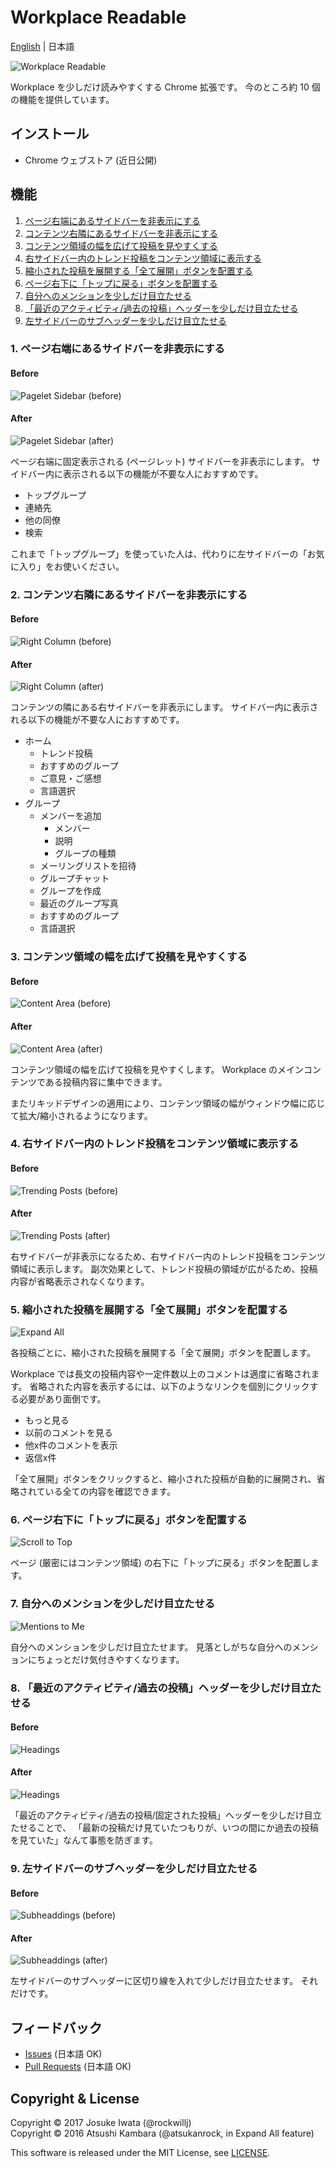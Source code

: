 # Workplace Readable

[English](README.md) | 日本語

<img src="image/screenshot.png" alt="Workplace Readable"/>

Workplace を少しだけ読みやすくする Chrome 拡張です。
今のところ約 10 個の機能を提供しています。

## インストール

* Chrome ウェブストア (近日公開)

## 機能

1. [ページ右端にあるサイドバーを非表示にする](#feature1)
2. [コンテンツ右隣にあるサイドバーを非表示にする](#feature2)
3. [コンテンツ領域の幅を広げて投稿を見やすくする](#feature3)
4. [右サイドバー内のトレンド投稿をコンテンツ領域に表示する](#feature4)
5. [縮小された投稿を展開する「全て展開」ボタンを配置する](#feature5)
6. [ページ右下に「トップに戻る」ボタンを配置する](#feature6)
7. [自分へのメンションを少しだけ目立たせる](#feature7)
8. [「最近のアクティビティ/過去の投稿」ヘッダーを少しだけ目立たせる](#feature8)
9. [左サイドバーのサブヘッダーを少しだけ目立たせる](#feature9)

### <a name="feature1"></a>1. ページ右端にあるサイドバーを非表示にする

#### Before

![Pagelet Sidebar (before)](image/feature1_before.png)

#### After

![Pagelet Sidebar (after)](image/feature1_after.png)

ページ右端に固定表示される (ページレット) サイドバーを非表示にします。
サイドバー内に表示される以下の機能が不要な人におすすめです。

- トップグループ
- 連絡先
- 他の同僚
- 検索

これまで「トップグループ」を使っていた人は、代わりに左サイドバーの「お気に入り」をお使いください。

### <a name="feature2"></a>2. コンテンツ右隣にあるサイドバーを非表示にする

#### Before

![Right Column (before)](image/feature2_before.png)

#### After

![Right Column (after)](image/feature2_after.png)

コンテンツの隣にある右サイドバーを非表示にします。
サイドバー内に表示される以下の機能が不要な人におすすめです。

- ホーム
  - トレンド投稿
  - おすすめのグループ
  - ご意見・ご感想
  - 言語選択
- グループ
  - メンバーを追加
    - メンバー
    - 説明
    - グループの種類
  - メーリングリストを招待
  - グループチャット
  - グループを作成
  - 最近のグループ写真
  - おすすめのグループ
  - 言語選択

### <a name="feature3"></a>3. コンテンツ領域の幅を広げて投稿を見やすくする

#### Before

![Content Area (before)](image/feature3_before.png)

#### After

![Content Area (after)](image/feature3_after.png)

コンテンツ領域の幅を広げて投稿を見やすくします。
Workplace のメインコンテンツである投稿内容に集中できます。

またリキッドデザインの適用により、コンテンツ領域の幅がウィンドウ幅に応じて拡大/縮小されるようになります。

### <a name="feature4"></a>4. 右サイドバー内のトレンド投稿をコンテンツ領域に表示する

#### Before

![Trending Posts (before)](image/feature4_before.png)

#### After

![Trending Posts (after)](image/feature4_after.png)

右サイドバーが非表示になるため、右サイドバー内のトレンド投稿をコンテンツ領域に表示します。
副次効果として、トレンド投稿の領域が広がるため、投稿内容が省略表示されなくなります。

### <a name="feature5"></a>5. 縮小された投稿を展開する「全て展開」ボタンを配置する

![Expand All](image/feature5.png)

各投稿ごとに、縮小された投稿を展開する「全て展開」ボタンを配置します。

Workplace では長文の投稿内容や一定件数以上のコメントは適度に省略されます。
省略された内容を表示するには、以下のようなリンクを個別にクリックする必要があり面倒です。

- もっと見る
- 以前のコメントを見る
- 他x件のコメントを表示
- 返信x件

「全て展開」ボタンをクリックすると、縮小された投稿が自動的に展開され、省略されている全ての内容を確認できます。

### <a name="feature6"></a>6. ページ右下に「トップに戻る」ボタンを配置する

![Scroll to Top](image/feature6.png)

ページ (厳密にはコンテンツ領域) の右下に「トップに戻る」ボタンを配置します。

### <a name="feature7"></a>7. 自分へのメンションを少しだけ目立たせる

![Mentions to Me](image/feature7.png)

自分へのメンションを少しだけ目立たせます。
見落としがちな自分へのメンションにちょっとだけ気付きやすくなります。

### <a name="feature8"></a>8. 「最近のアクティビティ/過去の投稿」ヘッダーを少しだけ目立たせる

#### Before

![Headings](image/feature8_before.png)

#### After

![Headings](image/feature8_after.png)

「最近のアクティビティ/過去の投稿/固定された投稿」ヘッダーを少しだけ目立たせることで、
「最新の投稿だけ見ていたつもりが、いつの間にか過去の投稿を見ていた」なんて事態を防ぎます。

### <a name="feature9"></a>9. 左サイドバーのサブヘッダーを少しだけ目立たせる

#### Before

![Subheaddings (before)](image/feature9_before.png)

#### After

![Subheaddings (after)](image/feature9_after.png)

左サイドバーのサブヘッダーに区切り線を入れて少しだけ目立たせます。
それだけです。

## フィードバック

* [Issues](https://github.com/rockwillj/Workplace-Readable/issues) (日本語 OK)
* [Pull Requests](https://github.com/rockwillj/Workplace-Readable/pulls) (日本語 OK)

## Copyright & License

Copyright © 2017 Josuke Iwata (@rockwillj)<br>
Copyright © 2016 Atsushi Kambara (@atsukanrock, in Expand All feature)

This software is released under the MIT License, see [LICENSE](LICENSE).
